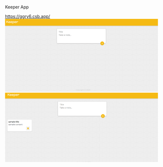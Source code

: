 Keeper App

https://ggry6.csb.app/
![alt text](https://github.com/sahilrastogi25/KeeperApp/blob/master/ss2.png?raw=true)
![alt text](https://github.com/sahilrastogi25/KeeperApp/blob/master/ss1.png?raw=true)
